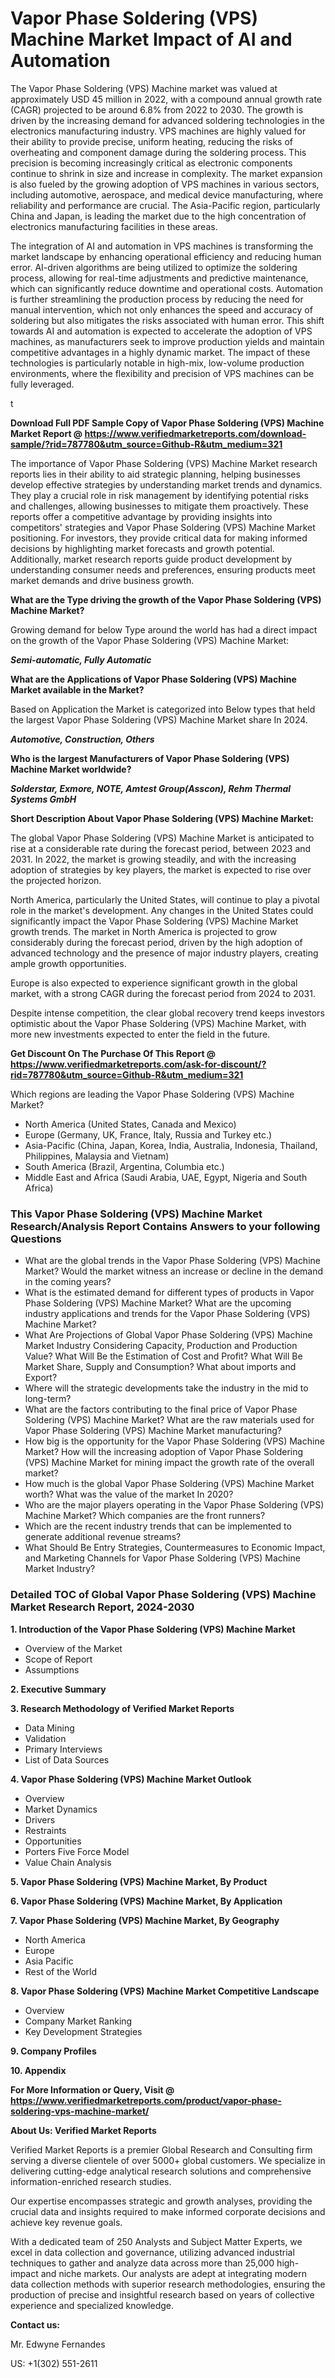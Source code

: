 <meta name="title" content="Global Vapor Phase Soldering (VPS) Machine Market Impact of AI and Automation"><meta name="description" content="The Vapor Phase Soldering (VPS) Machine market was valued at approximately USD 45 million in 2022, with a compound annual growth rate (CAGR) projected to be around 6.8"><meta name="title" content="Vapor Phase Soldering (VPS) Machine Market Size, Share, Scope, Trends, Growth, Opportunities, Analysis, Forecast"><h1>Vapor Phase Soldering (VPS) Machine Market Impact of AI and Automation</h1><p>The Vapor Phase Soldering (VPS) Machine market was valued at approximately USD 45 million in 2022, with a compound annual growth rate (CAGR) projected to be around 6.8% from 2022 to 2030. The growth is driven by the increasing demand for advanced soldering technologies in the electronics manufacturing industry. VPS machines are highly valued for their ability to provide precise, uniform heating, reducing the risks of overheating and component damage during the soldering process. This precision is becoming increasingly critical as electronic components continue to shrink in size and increase in complexity. The market expansion is also fueled by the growing adoption of VPS machines in various sectors, including automotive, aerospace, and medical device manufacturing, where reliability and performance are crucial. The Asia-Pacific region, particularly China and Japan, is leading the market due to the high concentration of electronics manufacturing facilities in these areas.</p><p>The integration of AI and automation in VPS machines is transforming the market landscape by enhancing operational efficiency and reducing human error. AI-driven algorithms are being utilized to optimize the soldering process, allowing for real-time adjustments and predictive maintenance, which can significantly reduce downtime and operational costs. Automation is further streamlining the production process by reducing the need for manual intervention, which not only enhances the speed and accuracy of soldering but also mitigates the risks associated with human error. This shift towards AI and automation is expected to accelerate the adoption of VPS machines, as manufacturers seek to improve production yields and maintain competitive advantages in a highly dynamic market. The impact of these technologies is particularly notable in high-mix, low-volume production environments, where the flexibility and precision of VPS machines can be fully leveraged.</p>t</p><p id="" class=""><strong>Download Full PDF Sample Copy of Vapor Phase Soldering (VPS) Machine Market Report @ <a href="https://www.verifiedmarketreports.com/download-sample/?rid=787780&utm_source=Github-R&utm_medium=321" target="_blank">https://www.verifiedmarketreports.com/download-sample/?rid=787780&utm_source=Github-R&utm_medium=321</a></strong></p><p>The importance of&nbsp;Vapor Phase Soldering (VPS) Machine Market research reports lies in their ability to aid strategic planning, helping businesses develop effective strategies by understanding market trends and dynamics. They play a crucial role in risk management by identifying potential risks and challenges, allowing businesses to mitigate them proactively. These reports offer a competitive advantage by providing insights into competitors' strategies and Vapor Phase Soldering (VPS) Machine Market positioning. For investors, they provide critical data for making informed decisions by highlighting market forecasts and growth potential. Additionally, market research reports guide product development by understanding consumer needs and preferences, ensuring products meet market demands and drive business growth.</p><p><strong>What are the&nbsp;Type driving the growth of the Vapor Phase Soldering (VPS) Machine Market?</strong></p><p id="" class="">Growing demand for below Type around the world has had a direct impact on the growth of the Vapor Phase Soldering (VPS) Machine Market:</p><em><strong>Semi-automatic, Fully Automatic</strong></em></p><strong>What are the&nbsp;Applications&nbsp;of Vapor Phase Soldering (VPS) Machine Market available in the Market?</strong></p><p id="" class="">Based on Application the Market is categorized into Below types that held the largest Vapor Phase Soldering (VPS) Machine Market share In 2024.</p><em><strong>Automotive, Construction, Others</strong></em></p><strong>Who is the largest Manufacturers of Vapor Phase Soldering (VPS) Machine Market worldwide?</strong></p><p><em><strong>Solderstar, Exmore, NOTE, Amtest Group(Asscon), Rehm Thermal Systems GmbH</strong></em></p><p id="" class=""><strong>Short Description About Vapor Phase Soldering (VPS) Machine Market:</strong></p><p>The global Vapor Phase Soldering (VPS) Machine Market is anticipated to rise at a considerable rate during the forecast period, between 2023 and 2031. In 2022, the market is growing steadily, and with the increasing adoption of strategies by key players, the market is expected to rise over the projected horizon.</p><p>North America, particularly the United States, will continue to play a pivotal role in the market's development. Any changes in the United States could significantly impact the Vapor Phase Soldering (VPS) Machine Market growth trends. The market in North America is projected to grow considerably during the forecast period, driven by the high adoption of advanced technology and the presence of major industry players, creating ample growth opportunities.</p><p>Europe is also expected to experience significant growth in the global market, with a strong CAGR during the forecast period from 2024 to 2031.</p><p>Despite intense competition, the clear global recovery trend keeps investors optimistic about the Vapor Phase Soldering (VPS) Machine Market, with more new investments expected to enter the field in the future.</p><p id="" class=""><strong>Get Discount On The Purchase Of This Report @ <a href="https://www.verifiedmarketreports.com/ask-for-discount/?rid=787780&utm_source=Github-R&utm_medium=321" target="_blank">https://www.verifiedmarketreports.com/ask-for-discount/?rid=787780&utm_source=Github-R&utm_medium=321</a></strong></p>Which regions are leading the Vapor Phase Soldering (VPS) Machine Market?</p><ul><li>North America (United States, Canada and Mexico)</li><li>Europe (Germany, UK, France, Italy, Russia and Turkey etc.)</li><li>Asia-Pacific (China, Japan, Korea, India, Australia, Indonesia, Thailand, Philippines, Malaysia and Vietnam)</li><li>South America (Brazil, Argentina, Columbia etc.)</li><li>Middle East and Africa (Saudi Arabia, UAE, Egypt, Nigeria and South Africa)</li></ul><h3 id="" class="">This Vapor Phase Soldering (VPS) Machine Market Research/Analysis Report Contains Answers to your following Questions</h3><ul><li>What are the global trends in the Vapor Phase Soldering (VPS) Machine Market? Would the market witness an increase or decline in the demand in the coming years?</li><li>What is the estimated demand for different types of products in Vapor Phase Soldering (VPS) Machine Market? What are the upcoming industry applications and trends for the Vapor Phase Soldering (VPS) Machine Market?</li><li>What Are Projections of Global Vapor Phase Soldering (VPS) Machine Market Industry Considering Capacity, Production and Production Value? What Will Be the Estimation of Cost and Profit? What Will Be Market Share, Supply and Consumption? What about imports and Export?</li><li>Where will the strategic developments take the industry in the mid to long-term?</li><li>What are the factors contributing to the final price of Vapor Phase Soldering (VPS) Machine Market? What are the raw materials used for Vapor Phase Soldering (VPS) Machine Market manufacturing?</li><li>How big is the opportunity for the Vapor Phase Soldering (VPS) Machine Market? How will the increasing adoption of Vapor Phase Soldering (VPS) Machine Market for mining impact the growth rate of the overall market?</li><li>How much is the global Vapor Phase Soldering (VPS) Machine Market worth? What was the value of the market In 2020?</li><li>Who are the major players operating in the Vapor Phase Soldering (VPS) Machine Market? Which companies are the front runners?</li><li>Which are the recent industry trends that can be implemented to generate additional revenue streams?</li><li>What Should Be Entry Strategies, Countermeasures to Economic Impact, and Marketing Channels for Vapor Phase Soldering (VPS) Machine Market Industry?</li></ul><h3 id="" class="">Detailed TOC of Global Vapor Phase Soldering (VPS) Machine Market Research Report, 2024-2030</h3><p id="" class=""><strong>1. Introduction of the Vapor Phase Soldering (VPS) Machine Market</strong></p><ul><li>Overview of the Market</li><li>Scope of Report</li><li>Assumptions</li></ul><p id="" class=""><strong>2. Executive Summary</strong></p><p id="" class=""><strong>3. Research Methodology of Verified Market Reports</strong></p><ul><li>Data Mining</li><li>Validation</li><li>Primary Interviews</li><li>List of Data Sources</li></ul><p id="" class=""><strong>4. Vapor Phase Soldering (VPS) Machine Market Outlook</strong></p><ul><li>Overview</li><li>Market Dynamics</li><li>Drivers</li><li>Restraints</li><li>Opportunities</li><li>Porters Five Force Model</li><li>Value Chain Analysis</li></ul><p id="" class=""><strong>5. Vapor Phase Soldering (VPS) Machine Market, By Product</strong></p><p id="" class=""><strong>6. Vapor Phase Soldering (VPS) Machine Market, By Application</strong></p><p id="" class=""><strong>7. Vapor Phase Soldering (VPS) Machine Market, By Geography</strong></p><ul><li>North America</li><li>Europe</li><li>Asia Pacific</li><li>Rest of the World</li></ul><p id="" class=""><strong>8. Vapor Phase Soldering (VPS) Machine Market Competitive Landscape</strong></p><ul><li>Overview</li><li>Company Market Ranking</li><li>Key Development Strategies</li></ul><p id="" class=""><strong>9. Company Profiles</strong></p><p id="" class=""><strong>10. Appendix</strong></p><p id="" class=""><strong>For More Information or Query, Visit @ <a href="https://www.verifiedmarketreports.com/product/vapor-phase-soldering-vps-machine-market/" target="_blank">https://www.verifiedmarketreports.com/product/vapor-phase-soldering-vps-machine-market/</a></strong></p><p id="" class=""><strong>About Us: Verified Market Reports</strong></p><p id="" class="">Verified Market Reports is a premier Global Research and Consulting firm serving a diverse clientele of over 5000+ global customers. We specialize in delivering cutting-edge analytical research solutions and comprehensive information-enriched research studies.</p><p id="" class="">Our expertise encompasses strategic and growth analyses, providing the crucial data and insights required to make informed corporate decisions and achieve key revenue goals.</p><p id="" class="">With a dedicated team of 250 Analysts and Subject Matter Experts, we excel in data collection and governance, utilizing advanced industrial techniques to gather and analyze data across more than 25,000 high-impact and niche markets. Our analysts are adept at integrating modern data collection methods with superior research methodologies, ensuring the production of precise and insightful research based on years of collective experience and specialized knowledge.</p><p id="" class=""><strong>Contact us:</strong></p><p id="" class="">Mr. Edwyne Fernandes</p><p id="" class="">US: +1(302) 551-2611</p>